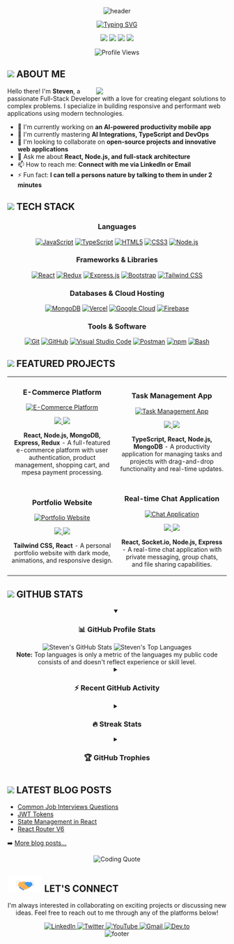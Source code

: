 <div align="center">
  <!-- Profile Banner -->
  <img src="https://capsule-render.vercel.app/api?type=waving&color=gradient&height=200&section=header&text=Steven%20Oketch&fontSize=80&fontAlignY=35&animation=fadeIn&fontColor=white" alt="header"/>
  
  <!-- Typing SVG -->
  <a href="https://git.io/typing-svg"><img src="https://readme-typing-svg.demolab.com?font=Fira+Code&pause=1000&color=F7F7F7&center=true&vCenter=true&width=435&lines=Full-Stack+Developer;Senior+Frontend+Developer;Open+Source+Enthusiast;Problem+Solver;Continuous+Learner" alt="Typing SVG" /></a>
  
  <!-- Social Badges -->
  <p>
    <a href="https://www.linkedin.com/in/steven-oketch"><img src="https://img.shields.io/badge/-Steven_Oketch-0077B5?style=for-the-badge&logo=Linkedin&logoColor=white"/></a>
    <a href="https://www.youtube.com/channel/UCHiel-1M5FJ_rhha5nhHJ4Q"><img src="https://img.shields.io/badge/-YouTube-FF0000?style=for-the-badge&logo=YouTube&logoColor=white"/></a>
    <a href="mailto:your.stevenoketch6@gmail.com"><img src="https://img.shields.io/badge/-Email-D14836?style=for-the-badge&logo=Gmail&logoColor=white"/></a>
    <a href="https://x.com/iSteven_zion"><img src="https://img.shields.io/badge/-Twitter-1DA1F2?style=for-the-badge&logo=twitter&logoColor=white"/></a>
  </p>
  
  <!-- Profile Views Counter -->
  <img src="https://komarev.com/ghpvc/?username=Steven-zion&style=for-the-badge&color=brightgreen" alt="Profile Views"/>
</div>

<!-- About Me Section -->
<h2><img src="https://media.giphy.com/media/hvRJCLFzcasrR4ia7z/giphy.gif" width="28"> <strong>ABOUT ME</strong></h2>

<picture> <img align="right" src="https://media.giphy.com/media/SWoSkN6DxTszqIKEqv/giphy.gif" width="300px"></picture>

<p>
  Hello there! I'm <strong>Steven</strong>, a passionate Full-Stack Developer with a love for creating elegant solutions to complex problems. I specialize in building responsive and performant web applications using modern technologies.
</p>

<ul>
  <li>🔭 I'm currently working on <strong>an AI-powered productivity mobile app</strong></li>
  <li>🌱 I'm currently mastering <strong>AI Integrations, TypeScript and DevOps</strong></li>
  <li>👯 I'm looking to collaborate on <strong>open-source projects and innovative web applications</strong></li>
  <li>💬 Ask me about <strong>React, Node.js, and full-stack architecture</strong></li>
  <li>📫 How to reach me: <strong>Connect with me via LinkedIn or Email</strong></li>
  <li>⚡ Fun fact: <strong>I can tell a persons nature by talking to them in under 2 minutes</strong></li>
</ul>

<!-- Tech Stack Section -->
<h2><img src="https://media2.giphy.com/media/QssGEmpkyEOhBCb7e1/giphy.gif?cid=ecf05e47a0n3gi1bfqntqmob8g9aid1oyj2wr3ds3mg700bl&rid=giphy.gif" width="32"> <strong>TECH STACK</strong></h2>

<div align="center">
  <h3>Languages</h3>
  <p>
    <a href="#"><img alt="JavaScript" src="https://img.shields.io/badge/JavaScript-F7DF1E.svg?logo=javascript&logoColor=black&style=for-the-badge"></a>
    <a href="#"><img alt="TypeScript" src="https://img.shields.io/badge/TypeScript-007ACC.svg?logo=typescript&logoColor=white&style=for-the-badge"></a>
    <a href="#"><img alt="HTML5" src="https://img.shields.io/badge/HTML5-E34F26.svg?logo=html5&logoColor=white&style=for-the-badge"></a>
    <a href="#"><img alt="CSS3" src="https://img.shields.io/badge/CSS3-1572B6.svg?logo=css3&logoColor=white&style=for-the-badge"></a>
    <a href="#"><img alt="Node.js" src="https://img.shields.io/badge/Node.js-43853D.svg?logo=node.js&logoColor=white&style=for-the-badge"></a>
  </p>
  
  <h3>Frameworks & Libraries</h3>
  <p>
    <a href="#"><img alt="React" src="https://img.shields.io/badge/React-20232a.svg?logo=react&logoColor=%2361DAFB&style=for-the-badge"></a>
    <a href="#"><img alt="Redux" src="https://img.shields.io/badge/Redux-593D88.svg?logo=redux&logoColor=white&style=for-the-badge"></a>
    <a href="#"><img alt="Express.js" src="https://img.shields.io/badge/Express.js-404d59.svg?logo=express&logoColor=white&style=for-the-badge"></a>
    <a href="#"><img alt="Bootstrap" src="https://img.shields.io/badge/Bootstrap-7952B3.svg?logo=bootstrap&logoColor=white&style=for-the-badge"></a>
    <a href="#"><img alt="Tailwind CSS" src="https://img.shields.io/badge/Tailwind%20CSS-38B2AC.svg?logo=tailwind-css&logoColor=white&style=for-the-badge"></a>
  </p>
  
  <h3>Databases & Cloud Hosting</h3>
  <p>
    <a href="#"><img alt="MongoDB" src="https://img.shields.io/badge/MongoDB-4ea94b.svg?logo=mongodb&logoColor=white&style=for-the-badge"></a>
    <a href="#"><img alt="Vercel" src="https://img.shields.io/badge/Vercel-000000.svg?logo=vercel&logoColor=white&style=for-the-badge"></a>
    <a href="#"><img alt="Google Cloud" src="https://img.shields.io/badge/Google Cloud-232F3E.svg?logo=google-cloud&logoColor=white&style=for-the-badge"></a>
    <a href="#"><img alt="Firebase" src="https://img.shields.io/badge/Firebase-FFCA28.svg?logo=firebase&logoColor=black&style=for-the-badge"></a>
  </p>
  
  <h3>Tools & Software</h3>
  <p>
    <a href="#"><img alt="Git" src="https://img.shields.io/badge/Git-F05033.svg?logo=git&logoColor=white&style=for-the-badge"></a>
    <a href="#"><img alt="GitHub" src="https://img.shields.io/badge/GitHub-181717.svg?logo=github&logoColor=white&style=for-the-badge"></a>
    <a href="#"><img alt="Visual Studio Code" src="https://img.shields.io/badge/Visual%20Studio%20Code-0078d7.svg?logo=visual-studio-code&logoColor=white&style=for-the-badge"></a>
    <a href="#"><img alt="Postman" src="https://img.shields.io/badge/Postman-FF6C37.svg?logo=postman&logoColor=white&style=for-the-badge"></a>
    <a href="#"><img alt="npm" src="https://img.shields.io/badge/npm-CB3837.svg?logo=npm&logoColor=white&style=for-the-badge"></a>
    <a href="#"><img alt="Bash" src="https://img.shields.io/badge/Bash-4EAA25.svg?logo=gnu-bash&logoColor=white&style=for-the-badge"></a>
  </p>
</div>

<!-- Featured Projects Section -->
<h2><img src="https://media.giphy.com/media/iY8CRBdQXODJSCERIr/giphy.gif" width="30px"> <strong>FEATURED PROJECTS</strong></h2>

<div align="center">
  <table>
    <tr>
      <td width="50%">
        <h3 align="center">E-Commerce Platform</h3>
        <div align="center">
          <a href="#" target="_blank">
            <img src="https://dummyimage.com/600x400/000/fff&text=E-Commerce+Platform" width="100%" alt="E-Commerce Platform"/>
          </a>
          <p>
            <a href="#" target="_blank">
              <img src="https://img.shields.io/badge/Code-181717?style=for-the-badge&logo=github&logoColor=white"/>
            </a>  
            <a href="#" target="_blank">
              <img src="https://img.shields.io/badge/Live-00C7B7?style=for-the-badge&logo=vercel&logoColor=white"/>
            </a>
          </p>
          <p><strong>React, Node.js, MongoDB, Express, Redux</strong> - A full-featured e-commerce platform with user authentication, product management, shopping cart, and mpesa 
              payment processing.
          </p>
        </div>
      </td>
      <td width="50%">
        <h3 align="center">Task Management App</h3>
        <div align="center">
          <a href="#" target="_blank">
            <img src="https://dummyimage.com/600x400/000/fff&text=Task+Management+App" width="100%" alt="Task Management App"/>
          </a>
          <p>
            <a href="#" target="_blank">
              <img src="https://img.shields.io/badge/Code-181717?style=for-the-badge&logo=github&logoColor=white"/>
            </a>  
            <a href="#" target="_blank">
              <img src="https://img.shields.io/badge/Live-00C7B7?style=for-the-badge&logo=vercel&logoColor=white"/>
            </a>
          </p>
          <p><strong>TypeScript, React, Node.js, MongoDB</strong> - A productivity application for managing tasks and projects with drag-and-drop functionality and real-time updates.</p>
        </div>
      </td>
    </tr>
    <tr>
      <td width="50%">
        <h3 align="center">Portfolio Website</h3>
        <div align="center">
          <a href="#" target="_blank">
            <img src="https://dummyimage.com/600x400/000/fff&text=Portfolio+Website" width="100%" alt="Portfolio Website"/>
          </a>
          <p>
            <a href="#" target="_blank">
              <img src="https://img.shields.io/badge/Code-181717?style=for-the-badge&logo=github&logoColor=white"/>
            </a>  
            <a href="#" target="_blank">
              <img src="https://img.shields.io/badge/Live-00C7B7?style=for-the-badge&logo=vercel&logoColor=white"/>
            </a>
          </p>
          <p><strong>Tailwind CSS, React</strong> - A personal portfolio website with dark mode, animations, and responsive design.</p>
        </div>
      </td>
      <td width="50%">
        <h3 align="center">Real-time Chat Application</h3>
        <div align="center">
          <a href="#" target="_blank">
            <img src="https://dummyimage.com/600x400/000/fff&text=Chat+Application" width="100%" alt="Chat Application"/>
          </a>
          <p>
            <a href="#" target="_blank">
              <img src="https://img.shields.io/badge/Code-181717?style=for-the-badge&logo=github&logoColor=white"/>
            </a>  
            <a href="#" target="_blank">
              <img src="https://img.shields.io/badge/Live-00C7B7?style=for-the-badge&logo=vercel&logoColor=white"/>
            </a>
          </p>
          <p><strong>React, Socket.io, Node.js, Express</strong> - A real-time chat application with private messaging, group chats, and file sharing capabilities.</p>
        </div>
      </td>
    </tr>
  </table>
</div>

<!-- GitHub Stats Section -->
<h2><img src="https://media.giphy.com/media/iY8CRBdQXODJSCERIr/giphy.gif" width="30px"> <strong>GITHUB STATS</strong></h2>

<div align="center">
  <details open>
    <summary><h3>📊 GitHub Profile Stats</h3></summary>
    <img alt="Steven's GitHub Stats" src="https://github-readme-stats.vercel.app/api?username=Steven-zion&show_icons=true&count_private=true&theme=react&hide_border=true&bg_color=1F222E&title_color=F85D7F&icon_color=F8D866" height="192px"/>
    <img alt="Steven's Top Languages" src="https://github-readme-stats.vercel.app/api/top-langs/?username=Steven-zion&langs_count=8&layout=compact&theme=react&hide_border=true&bg_color=1F222E&title_color=F85D7F&icon_color=F8D866" height="192px"/>
    <br/>
    <b>Note:</b> Top languages is only a metric of the languages my public code consists of and doesn't reflect experience or skill level.
  </details>
  
  <details>
    <summary><h3>⚡ Recent GitHub Activity</h3></summary>
    <img alt="Steven's Activity Graph" src="https://github-readme-activity-graph.vercel.app/graph?username=Steven-zion&custom_title=Steven%20Oketch's%20Contribution%20Graph&bg_color=1F222E&color=F8D866&line=F85D7F&point=FFFFFF&hide_border=true" />
  </details>
  
  <details>
    <summary><h3>🔥 Streak Stats</h3></summary>
    <img alt="Steven's Streak Stats" src="https://github-readme-streak-stats.herokuapp.com/?user=Steven-zion&theme=monokai-metallian&hide_border=true&background=1F222E" />
  </details>
  
  <details>
    <summary><h3>🏆 GitHub Trophies</h3></summary>
    <img alt="Steven's GitHub Trophies" src="https://github-profile-trophy.vercel.app/?username=Steven-zion&theme=radical&no-frame=true&no-bg=true&column=8" />
  </details>
</div>

<!-- Latest Blog Posts -->
<h2><img src="https://media.giphy.com/media/VgCDAzcKvsR6OM0uWg/giphy.gif" width="30"> <strong>LATEST BLOG POSTS</strong></h2>

<!-- BLOG-POST-LIST:START -->
- [Common Job Interviews Questions](https://istevenzion.hashnode.dev/common-interview-questions)
- [JWT Tokens](https://istevenzion.hashnode.dev/retrieve-user-id-from-jwt-token)
- [State Management in React](https://istevenzion.hashnode.dev/state-management-in-react)
- [React Router V6](https://istevenzion.hashnode.dev/how-to-handle-the-new-v6-react-route)
<!-- BLOG-POST-LIST:END -->

➡️ [More blog posts...](https://istevenzion.hashnode.dev/)

<!-- Coding Quote -->
<div align="center">
  <img src="https://quotes-github-readme.vercel.app/api?type=horizontal&theme=radical" alt="Coding Quote"/>
</div>

<!-- Connect With Me -->
<h2><img src="https://github.com/0xAbdulKhalid/0xAbdulKhalid/raw/main/assets/mdImages/handshake.gif" width="80"> <strong>LET'S CONNECT</strong></h2>

<div align="center">
  <p>I'm always interested in collaborating on exciting projects or discussing new ideas. Feel free to reach out to me through any of the platforms below!</p>
  
  <a href="https://www.linkedin.com/in/steven-oketch" target="_blank">
    <img src="https://img.shields.io/badge/linkedin-%230077B5.svg?style=for-the-badge&logo=linkedin&logoColor=white" alt="LinkedIn"/>
  </a>
  <a href="https://twitter.com/iSteven_zion" target="_blank">
    <img src="https://img.shields.io/badge/Twitter-%231DA1F2.svg?style=for-the-badge&logo=Twitter&logoColor=white" alt="Twitter"/>
  </a>
  <a href="https://www.youtube.com/channel/UCHiel-1M5FJ_rhha5nhHJ4Q" target="_blank">
    <img src="https://img.shields.io/badge/YouTube-%23FF0000.svg?style=for-the-badge&logo=YouTube&logoColor=white" alt="YouTube"/>
  </a>
  <a href="mailto:your.stevenoketch6@gmail.com" target="_blank">
    <img src="https://img.shields.io/badge/Gmail-D14836?style=for-the-badge&logo=gmail&logoColor=white" alt="Gmail"/>
  </a>
  <a href="https://dev.to/stevenzion" target="_blank">
    <img src="https://img.shields.io/badge/dev.to-0A0A0A?style=for-the-badge&logo=dev.to&logoColor=white" alt="Dev.to"/>
  </a>
</div>

<!-- Footer -->
<div align="center">
  <img src="https://capsule-render.vercel.app/api?type=waving&color=gradient&height=100&section=footer" alt="footer"/>
</div>
